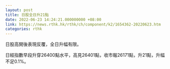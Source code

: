 ```yaml
---
layout: post
title: 日股全日升21點
date: 2022-06-23 14:24:21.000000000 +08:00
link: https://news.rthk.hk/rthk/ch/component/k2/1654362-20220623.htm
categories: rthk
---
```


日股高開後表現反覆，全日升幅有限。

日經指數早段升穿26400點水平，高見26401點，收市報26171點，升21點，升幅不足0.1%。
